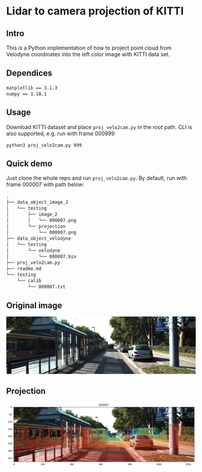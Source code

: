 # Lidar to camera projection of KITTI
## Intro
This is a Python implementation of how to project point cloud from Velodyne coordinates into the left color image with KITTI data set.
## Dependices
```
matplotlib == 3.1.3
numpy == 1.18.1
```
## Usage
Download KITTI dataset and place `proj_velo2cam.py` in the root path.
CLI is also supported, e.g. run with frame 000999
```
python3 proj_velo2cam.py 999
```
## Quick demo
Just clone the whole repo and run `proj_velo2cam.py`.
By default, run with frame 000007 with path below:
```
.
├── data_object_image_2
│   └── testing
│       ├── image_2
│       │   └── 000007.png
│       └── projection
│           └── 000007.png
├── data_object_velodyne
│   └── testing
│       └── velodyne
│           └── 000007.bin
├── proj_velo2cam.py
├── readme.md
└── testing
    └── calib
        └── 000007.txt
```
## Original image
![](./data_object_image_2/testing/image_2/000007.png)
## Projection
![](./data_object_image_2/testing/projection/000007.png)